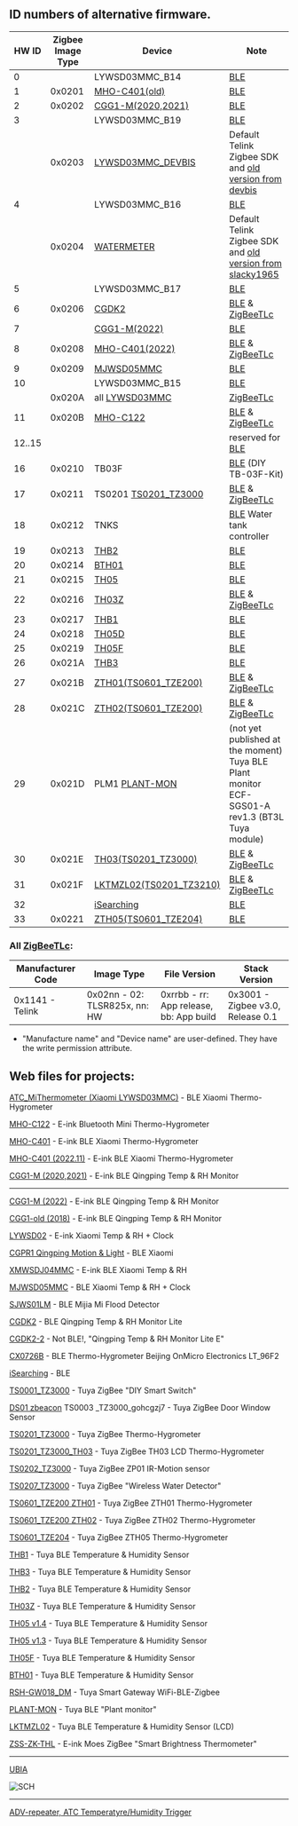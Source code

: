 
## ID numbers of alternative firmware.

| HW ID | Zigbee Image Type | Device | Note
|--|--|--|--|
|  0 |        | LYWSD03MMC_B14    | [BLE](https://github.com/pvvx/ATC_MiThermometer) |
|  1 | 0x0201 | [MHO-C401(old)](https://pvvx.github.io/MHO_C401) | [BLE](https://github.com/pvvx/ATC_MiThermometer) |
|  2 | 0x0202 | [CGG1-M(2020,2021)](https://pvvx.github.io/CGG1) | [BLE](https://github.com/pvvx/ATC_MiThermometer) |
|  3 |        | LYWSD03MMC_B19	  | [BLE](https://github.com/pvvx/ATC_MiThermometer) |
|    | 0x0203 | [LYWSD03MMC_DEVBIS](https://github.com/devbis/z03mmc) | Default Telink Zigbee SDK and [old version from devbis](https://github.com/devbis/z03mmc) |
|  4 |        | LYWSD03MMC_B16    | [BLE](https://github.com/pvvx/ATC_MiThermometer) | 
|    | 0x0204 | [WATERMETER](https://github.com/slacky1965/watermeter_zed) | Default Telink Zigbee SDK and [old version from slacky1965](https://github.com/slacky1965/watermeter_zed) |
|  5 |        | LYWSD03MMC_B17    | [BLE](https://github.com/pvvx/ATC_MiThermometer) |
|  6 | 0x0206 | [CGDK2](https://pvvx.github.io/CGDK2) | [BLE](https://github.com/pvvx/ATC_MiThermometer) & [ZigBeeTLc](https://github.com/pvvx/ZigbeeTLc) |
|  7 |        | [CGG1-M(2022)](https://pvvx.github.io/CGG1_2022) | [BLE](https://github.com/pvvx/ATC_MiThermometer) |
|  8 | 0x0208 | [MHO-C401(2022)](https://pvvx.github.io/MHO_C401N) | [BLE](https://github.com/pvvx/ATC_MiThermometer) & [ZigBeeTLc](https://github.com/pvvx/ZigbeeTLc) |
|  9 | 0x0209 | [MJWSD05MMC](https://pvvx.github.io/MJWSD05MMC) | [BLE](https://github.com/pvvx/ATC_MiThermometer) |
| 10 |        | LYWSD03MMC_B15    | [BLE](https://github.com/pvvx/ATC_MiThermometer) |
|    | 0x020A | all [LYWSD03MMC](https://pvvx.github.io/ATC_MiThermometer) | [ZigBeeTLc](https://github.com/pvvx/ZigbeeTLc) |
| 11 | 0x020B | [MHO-C122](https://pvvx.github.io/MHO_C122) | [BLE](https://github.com/pvvx/ATC_MiThermometer) & [ZigBeeTLc](https://github.com/pvvx/ZigbeeTLc) |
| 12..15 |  |  | reserved for [BLE](https://github.com/pvvx/ATC_MiThermometer) |
| 16 | 0x0210 | TB03F             | [BLE](https://github.com/pvvx/ATC_MiThermometer) (DIY TB-03F-Kit) |
| 17 | 0x0211 | TS0201 [TS0201_TZ3000](https://pvvx.github.io/TS0201_TZ3000)  | [BLE](https://github.com/pvvx/ATC_MiThermometer) & [ZigBeeTLc](https://github.com/pvvx/ZigbeeTLc) |
| 18 | 0x0212 | TNKS              | [BLE](https://github.com/pvvx/ATC_MiThermometer) Water tank controller |
| 19 | 0x0213 | [THB2](https://pvvx.github.io/THB2) | [BLE](https://github.com/pvvx/THB2) |
| 20 | 0x0214 | [BTH01](https://pvvx.github.io/BTH01) | [BLE](https://github.com/pvvx/THB2) |
| 21 | 0x0215 | [TH05](https://pvvx.github.io/TH-05) | [BLE](https://github.com/pvvx/THB2) |
| 22 | 0x0216 | [TH03Z](https://pvvx.github.io/TH03Z) | [BLE](https://github.com/pvvx/ATC_MiThermometer) & [ZigBeeTLc](https://github.com/pvvx/ZigbeeTLc) |
| 23 | 0x0217 | [THB1](https://pvvx.github.io/THB1) | [BLE](https://github.com/pvvx/THB2) |
| 24 | 0x0218 | [TH05D](https://pvvx.github.io/TH05-v1.3) | [BLE](https://github.com/pvvx/THB2) |
| 25 | 0x0219 | [TH05F](https://pvvx.github.io/TH05F) | [BLE](https://github.com/pvvx/THB2) |
| 26 | 0x021A | [THB3](https://pvvx.github.io/THB3) | [BLE](https://github.com/pvvx/THB2) |
| 27 | 0x021B | [ZTH01(TS0601_TZE200)](https://pvvx.github.io/TS0601_TZE200_zth01) | [BLE](https://github.com/pvvx/ATC_MiThermometer) & [ZigBeeTLc](https://github.com/pvvx/ZigbeeTLc) |
| 28 | 0x021C | [ZTH02(TS0601_TZE200)](https://pvvx.github.io/TS0601_TZE200_zth02) | [BLE](https://github.com/pvvx/ATC_MiThermometer) & [ZigBeeTLc](https://github.com/pvvx/ZigbeeTLc) |
| 29 | 0x021D | PLM1 [PLANT-MON](https://pvvx.github.io/PLANT-MON) | (not yet published at the moment) Tuya BLE Plant monitor ECF-SGS01-A rev1.3 (BT3L Tuya module) | 
| 30 | 0x021E | [TH03(TS0201_TZ3000)](https://pvvx.github.io/TS0201_TZ3000_TH03) | [BLE](https://github.com/pvvx/ATC_MiThermometer) & [ZigBeeTLc](https://github.com/pvvx/ZigbeeTLc) |
| 31 | 0x021F | [LKTMZL02(TS0201_TZ3210)](https://pvvx.github.io/LKTMZL02) | [BLE](https://github.com/pvvx/ATC_MiThermometer) & [ZigBeeTLc](https://github.com/pvvx/ZigbeeTLc) |
| 32 |        | [iSearching](https://pvvx.github.io/iSearching) | [BLE](https://github.com/pvvx/THB2) |
| 33 | 0x0221 | [ZTH05(TS0601_TZE204)](https://pvvx.github.io/TS0601_TZE204) | [BLE](https://github.com/pvvx/ATC_MiThermometer) |


### All [ZigBeeTLc](https://github.com/pvvx/ZigbeeTLc):

| Manufacturer Code | Image Type | File Version | Stack Version |
| -- | -- | -- | -- |
| 0x1141 - Telink | 0x02nn - 02: TLSR825x, nn: HW | 0xrrbb - rr: App release, bb: App build | 0x3001 - Zigbee v3.0, Release 0.1 |

* "Manufacture name" and "Device name" are user-defined. They have the write permission attribute.


## Web files for projects:

[ATC_MiThermometer (Xiaomi LYWSD03MMC)](https://pvvx.github.io/ATC_MiThermometer) - BLE Xiaomi Thermo-Hygrometer

[MHO-C122](https://pvvx.github.io/MHO_C122) - E-ink Bluetooth Mini Thermo-Hygrometer

[MHO-C401](https://pvvx.github.io/MHO_C401) - E-ink BLE Xiaomi Thermo-Hygrometer

[MHO-C401 (2022.11)](https://pvvx.github.io/MHO_C401N) - E-ink BLE Xiaomi Thermo-Hygrometer

[CGG1-M (2020,2021)](https://pvvx.github.io/CGG1) - E-ink BLE Qingping Temp & RH Monitor

---

[CGG1-M (2022)](https://pvvx.github.io/CGG1_2022) - E-ink BLE Qingping Temp & RH Monitor

[CGG1-old (2018)](https://pvvx.github.io/CGG1_old) - E-ink BLE Qingping Temp & RH Monitor

[LYWSD02](https://pvvx.github.io/LYWSD02) - E-ink Xiaomi Temp & RH + Clock

[CGPR1 Qingping Motion & Light](https://pvvx.github.io/CGPR1) - BLE Xiaomi

[XMWSDJ04MMC](https://pvvx.github.io/XMWSDJ04MMC) - E-ink BLE Xiaomi Temp & RH

[MJWSD05MMC](https://pvvx.github.io/MJWSD05MMC) - BLE Xiaomi Temp & RH + Clock

[SJWS01LM](https://pvvx.github.io/SJWS01LM) - BLE Mijia Mi Flood Detector

[CGDK2](https://pvvx.github.io/CGDK2) - BLE Qingping Temp & RH Monitor Lite

[CGDK2-2](https://pvvx.github.io/CGDK2/CGDK2-2) - Not BLE!, "Qingping Temp & RH Monitor Lite E"

[CX0726B](https://pvvx.github.io/CX0726B) - BLE Thermo-Hygrometer Beijing OnMicro Electronics LT_96F2

[iSearching](https://pvvx.github.io/iSearching) - BLE

[TS0001_TZ3000](https://pvvx.github.io/TS0001_TZ3000) - Tuya ZigBee "DIY Smart Switch"

[DS01 zbeacon](https://pvvx.github.io/DS01_zbeacon) TS0003 _TZ3000_gohcgzj7 - Tuya ZigBee Door Window Sensor

[TS0201_TZ3000](https://pvvx.github.io/TS0201_TZ3000) - Tuya ZigBee Thermo-Hygrometer

[TS0201_TZ3000_TH03](https://pvvx.github.io/TS0201_TZ3000_TH03) - Tuya ZigBee TH03 LCD Thermo-Hygrometer

[TS0202_TZ3000](https://pvvx.github.io/TS0202_TZ3000) - Tuya ZigBee ZP01 IR-Motion sensor

[TS0207_TZ3000](https://pvvx.github.io/TS0207_TZ3000) - Tuya ZigBee "Wireless Water Detector"

[TS0601_TZE200 ZTH01](https://pvvx.github.io/TS0601_TZE200_zth01) - Tuya ZigBee ZTH01 Thermo-Hygrometer 

[TS0601_TZE200 ZTH02](https://pvvx.github.io/TS0601_TZE200_zth02) - Tuya ZigBee ZTH02 Thermo-Hygrometer 

[TS0601_TZE204](https://pvvx.github.io/TS0601_TZE204) - Tuya ZigBee ZTH05 Thermo-Hygrometer

[THB1](https://pvvx.github.io/THB1) - Tuya BLE Temperature & Humidity Sensor 

[THB3](https://pvvx.github.io/THB3) - Tuya BLE Temperature & Humidity Sensor 

[THB2](https://pvvx.github.io/THB2) - Tuya BLE Temperature & Humidity Sensor

[TH03Z](https://pvvx.github.io/TH03Z) - Tuya BLE Temperature & Humidity Sensor

[TH05 v1.4](https://pvvx.github.io/TH-05) - Tuya BLE Temperature & Humidity Sensor

[TH05 v1.3](https://pvvx.github.io/TH05-v1.3) - Tuya BLE Temperature & Humidity Sensor

[TH05F](https://pvvx.github.io/TH05F) - Tuya BLE Temperature & Humidity Sensor

[BTH01](https://pvvx.github.io/BTH01) - Tuya BLE Temperature & Humidity Sensor

[RSH-GW018_DM](https://pvvx.github.io/RSH-GW018_DM) - Tuya Smart Gateway WiFi-BLE-Zigbee

[PLANT-MON](https://pvvx.github.io/PLANT-MON) - Tuya BLE "Plant monitor"

[LKTMZL02](https://pvvx.github.io/LKTMZL02) - Tuya BLE Temperature & Humidity Sensor (LCD)

[ZSS-ZK-THL](https://pvvx.github.io/ZSS-ZK-THL) - E-ink Moes ZigBee "Smart Brightness Thermometer"

---

[UBIA](https://github.com/pvvx/UBIA)

![SCH](https://github.com/pvvx/UBIA/blob/master/DOCs/img/tBLETST_JDY10_sch.gif)

---

[ADV-repeater, ATC Temperatyre/Humidity Trigger](https://github.com/pvvx/AdScanerTrg)

